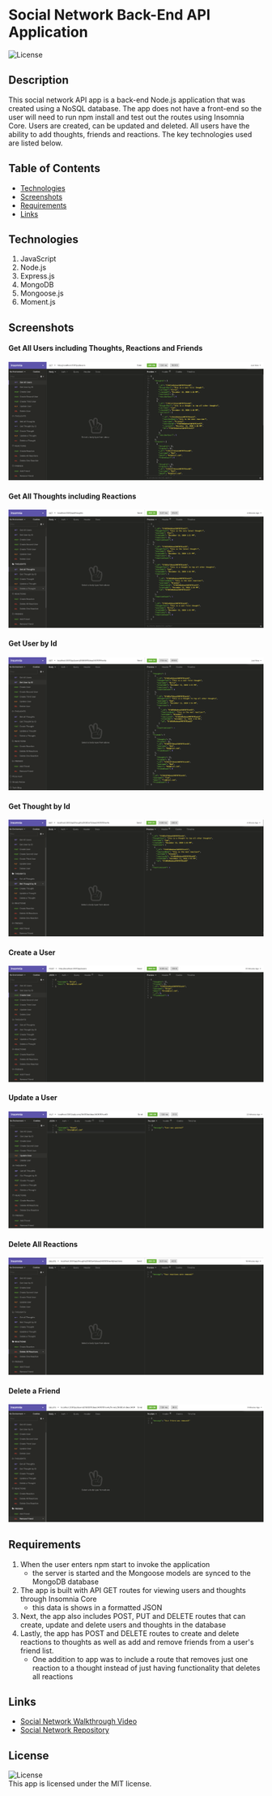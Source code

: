 # Social Network Back-End API Application
![License](https://img.shields.io/badge/license-MIT%20License-blue.svg)

## Description
This social network API app is a back-end Node.js application that was created using a NoSQL database. The app does not have a front-end so the user will need to run npm install and test out the routes using Insomnia Core. Users are created, can be updated and deleted. All users have the ability to add thoughts, friends and reactions. The key technologies used are listed below. 

## Table of Contents
* [Technologies](#technologies)
* [Screenshots](#screenshots)
* [Requirements](#requirements)
* [Links](#links)

## Technologies
1. JavaScript
2. Node.js
3. Express.js
4. MongoDB
5. Mongoose.js
6. Moment.js

## Screenshots
#### Get All Users including Thoughts, Reactions and Friends
![Screenshots](./assets/screenshot_getallusers.png)

#### Get All Thoughts including Reactions
![Screenshots](./assets/screenshot_getallthoughts.png)

#### Get User by Id
![Screenshots](./assets/screenshot_getuserbyid.png)

#### Get Thought by Id
![Screenshots](./assets/screenshot_getthoughtbyid.png)

#### Create a User
![Screenshots](./assets/screenshot_createuser.png)

#### Update a User
![Screenshots](./assets/screenshot_updateuser.png)

#### Delete All Reactions
![Screenshots](./assets/screenshot_deleteallreactions.png)

#### Delete a Friend
![Screenshots](./assets/screenshot_deletefriend.png)


## Requirements
1. When the user enters npm start to invoke the application
    * the server is started and the Mongoose models are synced to the MongoDB database
2. The app is built with API GET routes for viewing users and thoughts through Insomnia Core
    * this data is shows in a formatted JSON
3. Next, the app also includes POST, PUT and DELETE routes that can create, update and delete users and thoughts in the database
4. Lastly, the app has POST and DELETE routes to create and delete reactions to thoughts as well as add and remove friends from a user's friend list. 
    * One addition to app was to include a route that removes just one reaction to a thought instead of just having functionality that deletes all reactions

## Links
* [Social Network Walkthrough Video](https://drive.google.com/file/d/1N7_QbDM4W843a8pjSLmjCFwOU3FIGJo0/view?usp=sharing)
* [Social Network Repository](https://github.com/bspiewak6/social-network)

## License
![License](https://img.shields.io/badge/license-MIT%20License-blue.svg)  
This app is licensed under the MIT license.